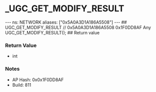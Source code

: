 # _UGC_GET_MODIFY_RESULT

--- ns: NETWORK aliases: ["0x5A0A3D1A186A5508"] --- ## UGC_GET_MODIFY_RESULT  // 0x5A0A3D1A186A5508 0x1F0DD8AF Any UGC_GET_MODIFY_RESULT();  ## Return value

### Return Value
* int

### Notes
* AP Hash: 0x0x1F0DD8AF
* Build: 811

